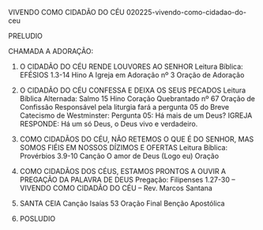 VIVENDO COMO CIDADÃO DO CÉU
020225-vivendo-como-cidadao-do-ceu

PRELUDIO

CHAMADA A ADORAÇÃO:
1. O CIDADÃO DO CÉU RENDE LOUVORES AO SENHOR 
Leitura Bíblica: EFÉSIOS 1.3-14
Hino A Igreja em Adoração nº 3
Oração de Adoração 

2. O CIDADÃO DO CÉU CONFESSA E DEIXA OS SEUS PECADOS 
Leitura Bíblica Alternada: Salmo 15
Hino Coração Quebrantado nº 67
Oração de Confissão
Responsável pela liturgia fará a pergunta 05 do Breve Catecismo de Westminster:
Pergunta 05: Há mais de um Deus?
IGREJA RESPONDE: Há um só Deus, o Deus vivo e verdadeiro.

3. COMO CIDADÃOS DO CÉU, NÃO RETEMOS O QUE É DO SENHOR, MAS SOMOS FIÉIS EM NOSSOS DÍZIMOS E OFERTAS 
Leitura Bíblica: Provérbios 3.9-10
Canção O amor de Deus (Logo eu)
Oração 

4. COMO CIDADÃOS DOS CÉUS, ESTAMOS PRONTOS A OUVIR A PREGAÇÃO DA PALAVRA DE DEUS 
Pregação: Filipenses 1.27-30 – VIVENDO COMO CIDADÃO DO CÉU – Rev. Marcos Santana

5. SANTA CEIA
Canção Isaías 53
Oração Final
Benção Apostólica

6. POSLUDIO